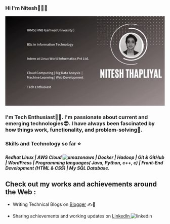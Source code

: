 ### Hi I'm Nitesh👋👨‍🎓
<img src ="https://github.com/Nitesh-thapliyal/Nitesh-thapliyal/blob/main/Nitesh%20thapliyal.gif">

### I'm Tech Enthusiast👨‍💻. I'm passionate about current and emerging technologies😎. I have always been fascinated by how things work, functionality, and problem-solving🧐.

### Skills and Technology so far ⭐
##### Redhat Linux | AWS Cloud <img src='https://cdn.jsdelivr.net/npm/simple-icons@3.0.1/icons/amazonaws.svg' alt='amazonaws' height='40'> | Docker | Hadoop | Git & GitHub | WordPress | Programming languages( Java, Python, c++, c) | Front-End Development (HTML & CSS) | My SQL Database.

## Check out my works and achievements around the Web :

- Writing Technical Blogs on <a href="https://bauddhik-geek.blogspot.com/">Blogger</a> ✍📃

- Sharing achievements and working updates on <a href="https://www.linkedin.com/in/nitesh-thapliyal-4403a1135">LinkedIn </a><img src='https://cdn.jsdelivr.net/npm/simple-icons@3.0.1/icons/linkedin.svg' alt='linkedin' height='20'>
